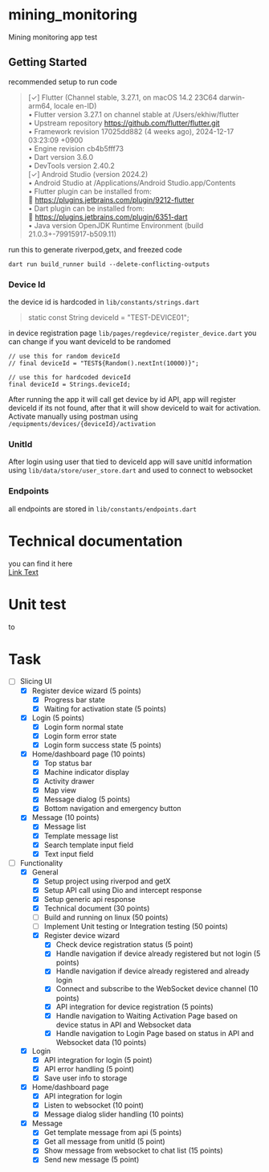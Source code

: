 

# mining_monitoring

Mining monitoring app test

## Getting Started

recommended setup to run code

> [✓] Flutter (Channel stable, 3.27.1, on macOS 14.2 23C64 darwin-arm64, locale en-ID)  
• Flutter version 3.27.1 on channel stable at /Users/ekhiw/flutter  
• Upstream repository https://github.com/flutter/flutter.git  
• Framework revision 17025dd882 (4 weeks ago), 2024-12-17 03:23:09 +0900  
• Engine revision cb4b5fff73  
• Dart version 3.6.0  
• DevTools version 2.40.2  
[✓] Android Studio (version 2024.2)  
• Android Studio at /Applications/Android Studio.app/Contents  
• Flutter plugin can be installed from:  
🔨 https://plugins.jetbrains.com/plugin/9212-flutter  
• Dart plugin can be installed from:  
🔨 https://plugins.jetbrains.com/plugin/6351-dart  
• Java version OpenJDK Runtime Environment (build 21.0.3+-79915917-b509.11)

run this to generate riverpod,getx, and freezed code

``` dart run build_runner build --delete-conflicting-outputs ```

### Device Id
the device id is hardcoded in ```lib/constants/strings.dart```
>static const String deviceId = "TEST-DEVICE01";

in device registration page ```lib/pages/regdevice/register_device.dart``` you can change if you want deviceId to be randomed

 ```  
// use this for random deviceId  
// final deviceId = "TEST${Random().nextInt(10000)}";  
  
// use this for hardcoded deviceId  
final deviceId = Strings.deviceId;
```

After running the app it will call get device by id API, app will register deviceId if its not found, after that it will show deviceId to wait for activation.
Activate manually using postman using ```/equipments/devices/{deviceId}/activation```

### UnitId
After login using user that tied to deviceId app will save unitId information using ```lib/data/store/user_store.dart``` and used to connect to websocket

### Endpoints
all endpoints are stored in ```lib/constants/endpoints.dart```


# Technical documentation
you can find it here  
[Link Text](/tech_doc.md)

# Unit test
to

# Task
- [ ] Slicing UI
    - [x] Register device wizard (5 points)
        - [x] Progress bar state
        - [x] Waiting for activation state (5 points)
    - [x] Login  (5 points)
        - [x] Login form normal state
        - [x] Login form error state
        - [x] Login form success state  (5 points)
    - [x] Home/dashboard page  (10 points)
        - [x] Top status bar
        - [x] Machine indicator display
        - [x] Activity drawer
        - [x] Map view
        - [x] Message dialog (5 points)
        - [x] Bottom navigation and emergency button
    - [x] Message  (10 points)
        - [x] Message list
        - [x] Template message list
        - [x] Search template input field
        - [x] Text input field
- [ ] Functionality
    - [x] General
        - [x] Setup project using riverpod and getX
        - [x] Setup API call using Dio and intercept response
        - [x] Setup generic api response
        - [x] Technical document (30 points)
        - [ ] Build and running on linux (50 points)
        - [ ] Implement Unit testing or Integration testing (50 points)
        - [x] Register device wizard
            - [x] Check device registration status  (5 point)
            - [x] Handle navigation if device already registered but not login (5 points)
            - [x] Handle navigation if device already registered and already login
            - [x] Connect and subscribe to the WebSocket device channel (10 points)
            - [x] API integration for device registration  (5 points)
            - [x] Handle navigation to Waiting Activation Page based on device status in API and Websocket data
            - [x] Handle navigation to Login Page based on status in API and Websocket data (10 points)
    - [x] Login
        - [x] API integration for login (5  point)
        - [x] API error handling (5 point)
        - [x] Save user info to storage
    - [x] Home/dashboard page
        - [x] API integration for login
        - [x] Listen to websocket (10 point)
        - [x] Message dialog slider handling (10 points)
    - [x] Message
        - [x] Get template message from api (5 points)
        - [x] Get all message from unitId  (5 point)
        - [x] Show message from websocket to chat list (15 points)
        - [x] Send new message (5 point)